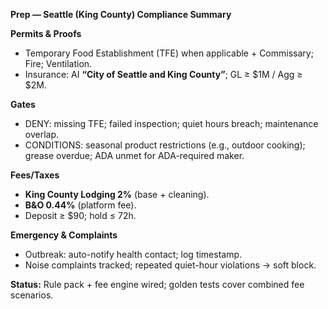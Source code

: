 **Prep — Seattle (King County) Compliance Summary**

**Permits & Proofs**

* Temporary Food Establishment (TFE) when applicable + Commissary; Fire; Ventilation.
* Insurance: AI **“City of Seattle and King County”**; GL ≥ $1M / Agg ≥ $2M.

**Gates**

* DENY: missing TFE; failed inspection; quiet hours breach; maintenance overlap.
* CONDITIONS: seasonal product restrictions (e.g., outdoor cooking); grease overdue; ADA unmet for ADA-required maker.

**Fees/Taxes**

* **King County Lodging 2%** (base + cleaning).
* **B&O 0.44%** (platform fee).
* Deposit ≥ $90; hold ≤ 72h.

**Emergency & Complaints**

* Outbreak: auto-notify health contact; log timestamp.
* Noise complaints tracked; repeated quiet-hour violations → soft block.

**Status:** Rule pack + fee engine wired; golden tests cover combined fee scenarios.
